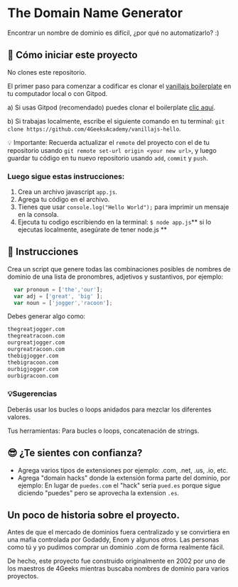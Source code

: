 # The Domain Name Generator

Encontrar un nombre de dominio es difícil, ¿por qué no automatizarlo? :)

## 🌱  Cómo iniciar este proyecto

No clones este repositorio.


 El primer paso para comenzar a codificar es clonar el [vanillajs boilerplate](https://github.com/4GeeksAcademy/vanillajs-hello) en tu computador local o con Gitpod.

a) Si usas Gitpod (recomendado) puedes clonar el boilerplate [clic aquí](https://github.com/4GeeksAcademy/vanillajs-hello).

b) Si trabajas localmente, escribe el siguiente comando en tu terminal: `git clone https://github.com/4GeeksAcademy/vanillajs-hello`.

💡 Importante: Recuerda actualizar el `remote` del proyecto con el de tu repositorio usando `git remote set-url origin <your new url>`, y luego guardar tu código en tu nuevo repositorio usando `add`, `commit` y `push`.

### Luego sigue estas instrucciones:

1. Crea un archivo javascript `app.js`.
2. Agrega tu código en el archivo.
2. Tienes que usar `console.log("Hello World");` para imprimir un mensaje en la consola.
4. Ejecuta tu codigo escribiendo en la terminal: `$ node app.js`** si lo ejecutas localmente, asegúrate de tener node.js **

## 📝 Instrucciones

Crea un script que genere todas las combinaciones posibles de nombres de dominio de una lista de pronombres, adjetivos y sustantivos, por ejemplo:

```js
  var pronoun = ['the','our'];
  var adj = ['great', 'big' ];
  var noun = ['jogger','racoon'];
```

Debes generar algo como:

```bash
thegreatjogger.com
thegreatracoon.com
ourgreatjogger.com
ourgreatracoon.com
thebigjogger.com
thebigracoon.com
ourbigjogger.com
ourbigracoon.com
```

### 💡Sugerencias

Deberás usar los bucles o loops anidados para mezclar los diferentes valores.

Tus herramientas: Para bucles o loops, concatenación de strings.

## 😎 ¿Te sientes con confianza?

- Agrega varios tipos de extensiones por ejemplo: .com, .net, .us, .io, etc.
- Agrega "domain hacks" donde la extensión forma parte del dominio, por ejemplo: En lugar de `puedes.com` el "hack" seria `pued.es` porque sigue diciendo "puedes" pero se aprovecha la extension `.es`.

## Un poco de historia sobre el proyecto.

Antes de que el mercado de dominios fuera centralizado y se convirtiera en una mafia controlada por Godaddy, Enom y algunos otros. Las personas como tú y yo pudimos comprar un dominio .com de forma realmente fácil. 

De hecho, este proyecto fue construido originalmente en 2002 por uno de los maestros de 4Geeks mientras buscaba nombres de dominio para varios proyectos.

